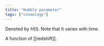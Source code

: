 ```yaml
---
title: "Hubble parameter"
tags: ["cosmology"]
--- 
```


Denoted by $H(t)$. Note that it varies with time.

A function of [[redshift]].